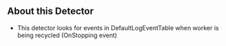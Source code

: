 ## About this Detector

* This detector looks for events in DefaultLogEventTable when worker is being recycled (OnStopping event)
